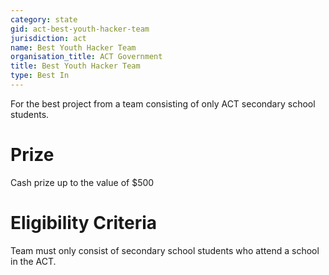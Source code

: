 ```yaml
---
category: state
gid: act-best-youth-hacker-team
jurisdiction: act
name: Best Youth Hacker Team
organisation_title: ACT Government
title: Best Youth Hacker Team
type: Best In
---
```


For the best project from a team consisting of only ACT secondary school students.

# Prize
Cash prize up to the value of $500

# Eligibility Criteria
Team must only consist of secondary school students who attend a school in the ACT.